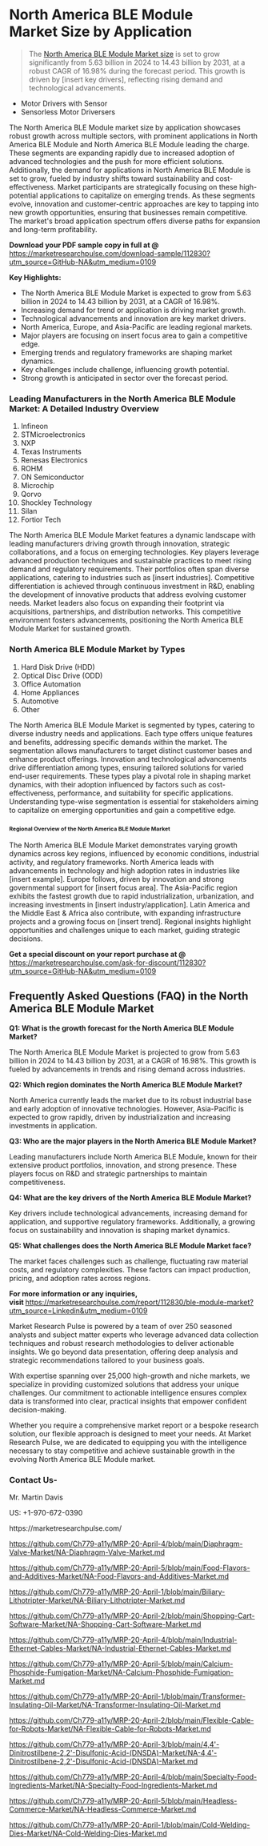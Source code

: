 <h1>North America BLE Module Market&nbsp;Size by Application</h1><blockquote><p>The <a href="https://marketresearchpulse.com/download-sample/112830?utm_source=GitHub-NA&amp;utm_medium=0109">North America BLE Module Market size</a> is set to grow significantly from 5.63 billion in 2024 to 14.43 billion by 2031, at a robust CAGR of 16.98% during the forecast period. This growth is driven by [insert key drivers], reflecting rising demand and technological advancements.</p></blockquote><ul><li>Motor Drivers with Sensor<li> Sensorless Motor Driversers</li></ul><p>The North America BLE Module market size by application showcases robust growth across multiple sectors, with prominent applications in North America BLE Module and North America BLE Module leading the charge. These segments are expanding rapidly due to increased adoption of advanced technologies and the push for more efficient solutions. Additionally, the demand for applications in North America BLE Module is set to grow, fueled by industry shifts toward sustainability and cost-effectiveness. Market participants are strategically focusing on these high-potential applications to capitalize on emerging trends. As these segments evolve, innovation and customer-centric approaches are key to tapping into new growth opportunities, ensuring that businesses remain competitive. The market's broad application spectrum offers diverse paths for expansion and long-term profitability.</p><p><strong>Download your PDF sample copy in full at @ </strong><a href="https://marketresearchpulse.com/download-sample/112830?utm_source=GitHub-NA&amp;utm_medium=0109">https://marketresearchpulse.com/download-sample/112830?utm_source=GitHub-NA&amp;utm_medium=0109</a></p><p><strong>Key Highlights: </strong></p><ul><li>The North America BLE Module Market is expected to grow from 5.63 billion in 2024 to 14.43 billion by 2031, at a CAGR of 16.98%.</li><li>Increasing demand for trend or application is driving market growth.</li><li>Technological advancements and innovation are key market drivers.</li><li>North America, Europe, and Asia-Pacific are leading regional markets.</li><li>Major players are focusing on insert focus area to gain a competitive edge.</li><li>Emerging trends and regulatory frameworks are shaping market dynamics.</li><li>Key challenges include challenge, influencing growth potential.</li><li>Strong growth is anticipated in sector over the forecast period.</li></ul><h3>Leading Manufacturers in the North America BLE Module Market: A Detailed Industry Overview</h3><ol><li>Infineon</li><li>STMicroelectronics</li><li>NXP</li><li>Texas Instruments</li><li>Renesas Electronics</li><li>ROHM</li><li>ON Semiconductor</li><li>Microchip</li><li>Qorvo</li><li>Shockley Technology</li><li>Silan</li><li>Fortior Tech</li></ol><div class="flex max-w-full flex-col flex-grow"><div class="min-h-8 text-message flex w-full flex-col items-end gap-2 whitespace-normal break-words [.text-message+&amp;]:mt-5" dir="auto" data-message-author-role="assistant" data-message-id="fd8432e4-4910-450d-b182-61b7bfb0a01f" data-message-model-slug="gpt-4o"><div class="flex w-full flex-col gap-1 empty:hidden first:pt-[3px]"><div class="markdown prose w-full break-words dark:prose-invert light"><p>The North America BLE Module Market features a dynamic landscape with leading manufacturers driving growth through innovation, strategic collaborations, and a focus on emerging technologies. Key players leverage advanced production techniques and sustainable practices to meet rising demand and regulatory requirements. Their portfolios often span diverse applications, catering to industries such as [insert industries]. Competitive differentiation is achieved through continuous investment in R&amp;D, enabling the development of innovative products that address evolving customer needs. Market leaders also focus on expanding their footprint via acquisitions, partnerships, and distribution networks. This competitive environment fosters advancements, positioning the North America BLE Module Market for sustained growth.</p></div></div></div></div><h3>North America BLE Module Market by Types</h3><ol><li>Hard Disk Drive (HDD)<li> Optical Disc Drive (ODD)<li> Office Automation<li> Home Appliances<li> Automotive<li> Other</li></ol><div class="flex max-w-full flex-col flex-grow"><div class="min-h-8 text-message flex w-full flex-col items-end gap-2 whitespace-normal break-words [.text-message+&amp;]:mt-5" dir="auto" data-message-author-role="assistant" data-message-id="084470be-0bb7-4664-bddf-5156b4f41249" data-message-model-slug="gpt-4o-mini"><div class="flex w-full flex-col gap-1 empty:hidden first:pt-[3px]"><div class="markdown prose w-full break-words dark:prose-invert light"><p>The North America BLE Module Market is segmented by types, catering to diverse industry needs and applications. Each type offers unique features and benefits, addressing specific demands within the market. The segmentation allows manufacturers to target distinct customer bases and enhance product offerings. Innovation and technological advancements drive differentiation among types, ensuring tailored solutions for varied end-user requirements. These types play a pivotal role in shaping market dynamics, with their adoption influenced by factors such as cost-effectiveness, performance, and suitability for specific applications. Understanding type-wise segmentation is essential for stakeholders aiming to capitalize on emerging opportunities and gain a competitive edge.</p></div></div></div></div><h3><span style="font-size: 11px;">Regional Overview of the North America BLE Module Market</span></h3><div class="flex max-w-full flex-col flex-grow"><div class="min-h-8 text-message flex w-full flex-col items-end gap-2 whitespace-normal break-words [.text-message+&amp;]:mt-5" dir="auto" data-message-author-role="assistant" data-message-id="e9038762-ce64-4e30-91c9-9bd413514231" data-message-model-slug="gpt-4o-mini"><div class="flex w-full flex-col gap-1 empty:hidden first:pt-[3px]"><div class="markdown prose w-full break-words dark:prose-invert light"><p>The North America BLE Module Market demonstrates varying growth dynamics across key regions, influenced by economic conditions, industrial activity, and regulatory frameworks. North America leads with advancements in technology and high adoption rates in industries like [insert example]. Europe follows, driven by innovation and strong governmental support for [insert focus area]. The Asia-Pacific region exhibits the fastest growth due to rapid industrialization, urbanization, and increasing investments in [insert industry/application]. Latin America and the Middle East &amp; Africa also contribute, with expanding infrastructure projects and a growing focus on [insert trend]. Regional insights highlight opportunities and challenges unique to each market, guiding strategic decisions.</p></div></div></div></div><p><strong>Get a special discount on your report purchase at @ </strong><a href="https://marketresearchpulse.com/ask-for-discount/112830?utm_source=GitHub-NA&amp;utm_medium=0109">https://marketresearchpulse.com/ask-for-discount/112830?utm_source=GitHub-NA&amp;utm_medium=0109</a></p><h2>Frequently Asked Questions (FAQ) in the North America BLE Module Market</h2><p><strong>Q1: What is the growth forecast for the North America BLE Module Market?</strong></p><p>The North America BLE Module Market is projected to grow from 5.63 billion in 2024 to 14.43 billion by 2031, at a CAGR of 16.98%. This growth is fueled by advancements in trends and rising demand across industries.</p><p><strong>Q2: Which region dominates the North America BLE Module Market?</strong></p><p>North America currently leads the market due to its robust industrial base and early adoption of innovative technologies. However, Asia-Pacific is expected to grow rapidly, driven by industrialization and increasing investments in application.</p><p><strong>Q3: Who are the major players in the North America BLE Module Market?</strong></p><p>Leading manufacturers include North America BLE Module, known for their extensive product portfolios, innovation, and strong presence. These players focus on R&amp;D and strategic partnerships to maintain competitiveness.</p><p><strong>Q4: What are the key drivers of the North America BLE Module Market?</strong></p><p>Key drivers include technological advancements, increasing demand for application, and supportive regulatory frameworks. Additionally, a growing focus on sustainability and innovation is shaping market dynamics.</p><p><strong>Q5: What challenges does the North America BLE Module Market face?</strong></p><p>The market faces challenges such as challenge, fluctuating raw material costs, and regulatory complexities. These factors can impact production, pricing, and adoption rates across regions.</p><p><strong>For more information or any inquiries, visit&nbsp;</strong><a href="https://marketresearchpulse.com/report/112830/ble-module-market?utm_source=Linkedin&utm_medium=0109">https://marketresearchpulse.com/report/112830/ble-module-market?utm_source=Linkedin&utm_medium=0109</a></p><p>Market Research Pulse is powered by a team of over 250 seasoned analysts and subject matter experts who leverage advanced data collection techniques and robust research methodologies to deliver actionable insights. We go beyond data presentation, offering deep analysis and strategic recommendations tailored to your business goals.</p><p>With expertise spanning over 25,000 high-growth and niche markets, we specialize in providing customized solutions that address your unique challenges. Our commitment to actionable intelligence ensures complex data is transformed into clear, practical insights that empower confident decision-making.</p><p>Whether you require a comprehensive market report or a bespoke research solution, our flexible approach is designed to meet your needs. At Market Research Pulse, we are dedicated to equipping you with the intelligence necessary to stay competitive and achieve sustainable growth in the evolving North America BLE Module market.</p><h3><strong>Contact Us-</strong></h3><p>Mr. Martin Davis</p><p>US: +1-970-672-0390</p><p>https://marketresearchpulse.com/</p><p><a href="https://github.com/Ch779-a11y/MRP-20-April-4/blob/main/Diaphragm-Valve-Market/NA-Diaphragm-Valve-Market.md">https://github.com/Ch779-a11y/MRP-20-April-4/blob/main/Diaphragm-Valve-Market/NA-Diaphragm-Valve-Market.md</a></p><p><a href="https://github.com/Ch779-a11y/MRP-20-April-5/blob/main/Food-Flavors-and-Additives-Market/NA-Food-Flavors-and-Additives-Market.md">https://github.com/Ch779-a11y/MRP-20-April-5/blob/main/Food-Flavors-and-Additives-Market/NA-Food-Flavors-and-Additives-Market.md</a></p><p><a href="https://github.com/Ch779-a11y/MRP-20-April-1/blob/main/Biliary-Lithotripter-Market/NA-Biliary-Lithotripter-Market.md">https://github.com/Ch779-a11y/MRP-20-April-1/blob/main/Biliary-Lithotripter-Market/NA-Biliary-Lithotripter-Market.md</a></p><p><a href="https://github.com/Ch779-a11y/MRP-20-April-2/blob/main/Shopping-Cart-Software-Market/NA-Shopping-Cart-Software-Market.md">https://github.com/Ch779-a11y/MRP-20-April-2/blob/main/Shopping-Cart-Software-Market/NA-Shopping-Cart-Software-Market.md</a></p><p><a href="https://github.com/Ch779-a11y/MRP-20-April-4/blob/main/Industrial-Ethernet-Cables-Market/NA-Industrial-Ethernet-Cables-Market.md">https://github.com/Ch779-a11y/MRP-20-April-4/blob/main/Industrial-Ethernet-Cables-Market/NA-Industrial-Ethernet-Cables-Market.md</a></p><p><a href="https://github.com/Ch779-a11y/MRP-20-April-5/blob/main/Calcium-Phosphide-Fumigation-Market/NA-Calcium-Phosphide-Fumigation-Market.md">https://github.com/Ch779-a11y/MRP-20-April-5/blob/main/Calcium-Phosphide-Fumigation-Market/NA-Calcium-Phosphide-Fumigation-Market.md</a></p><p><a href="https://github.com/Ch779-a11y/MRP-20-April-1/blob/main/Transformer-Insulating-Oil-Market/NA-Transformer-Insulating-Oil-Market.md">https://github.com/Ch779-a11y/MRP-20-April-1/blob/main/Transformer-Insulating-Oil-Market/NA-Transformer-Insulating-Oil-Market.md</a></p><p><a href="https://github.com/Ch779-a11y/MRP-20-April-2/blob/main/Flexible-Cable-for-Robots-Market/NA-Flexible-Cable-for-Robots-Market.md">https://github.com/Ch779-a11y/MRP-20-April-2/blob/main/Flexible-Cable-for-Robots-Market/NA-Flexible-Cable-for-Robots-Market.md</a></p><p><a href="https://github.com/Ch779-a11y/MRP-20-April-3/blob/main/4,4'-Dinitrostilbene-2,2'-Disulfonic-Acid-(DNSDA)-Market/NA-4,4'-Dinitrostilbene-2,2'-Disulfonic-Acid-(DNSDA)-Market.md">https://github.com/Ch779-a11y/MRP-20-April-3/blob/main/4,4'-Dinitrostilbene-2,2'-Disulfonic-Acid-(DNSDA)-Market/NA-4,4'-Dinitrostilbene-2,2'-Disulfonic-Acid-(DNSDA)-Market.md</a></p><p><a href="https://github.com/Ch779-a11y/MRP-20-April-4/blob/main/Specialty-Food-Ingredients-Market/NA-Specialty-Food-Ingredients-Market.md">https://github.com/Ch779-a11y/MRP-20-April-4/blob/main/Specialty-Food-Ingredients-Market/NA-Specialty-Food-Ingredients-Market.md</a></p><p><a href="https://github.com/Ch779-a11y/MRP-20-April-5/blob/main/Headless-Commerce-Market/NA-Headless-Commerce-Market.md">https://github.com/Ch779-a11y/MRP-20-April-5/blob/main/Headless-Commerce-Market/NA-Headless-Commerce-Market.md</a></p><p><a href="https://github.com/Ch779-a11y/MRP-20-April-1/blob/main/Cold-Welding-Dies-Market/NA-Cold-Welding-Dies-Market.md">https://github.com/Ch779-a11y/MRP-20-April-1/blob/main/Cold-Welding-Dies-Market/NA-Cold-Welding-Dies-Market.md</a></p>
